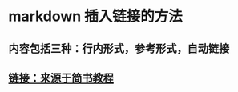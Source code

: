 # markdown 插入链接的方法  

## 内容包括三种：行内形式，参考形式，自动链接
## [链接：来源于简书教程](https://www.jianshu.com/p/ab539e9a7955)

